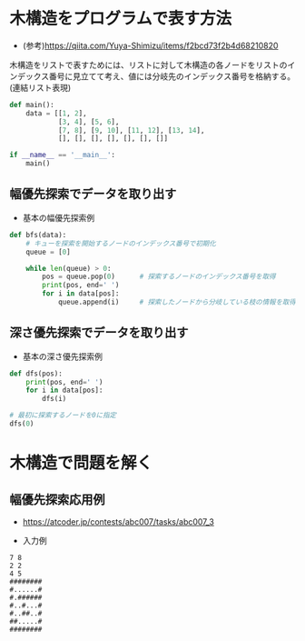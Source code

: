 # 木構造をプログラムで表す方法
- (参考)https://qiita.com/Yuya-Shimizu/items/f2bcd73f2b4d68210820

木構造をリストで表すためには、リストに対して木構造の各ノードをリストのインデックス番号に見立てて考え、値には分岐先のインデックス番号を格納する。(連結リスト表現)

```python:main.py
def main():
    data = [[1, 2],
            [3, 4], [5, 6],
            [7, 8], [9, 10], [11, 12], [13, 14],
            [], [], [], [], [], [], []]

if __name__ == '__main__':
    main()
```

## 幅優先探索でデータを取り出す

- 基本の幅優先探索例

```python:bfs.py
def bfs(data):
    # キューを探索を開始するノードのインデックス番号で初期化
    queue = [0]

    while len(queue) > 0:
        pos = queue.pop(0)      # 探索するノードのインデックス番号を取得
        print(pos, end=' ')
        for i in data[pos]:
            queue.append(i)     # 探索したノードから分岐している枝の情報を取得
```

## 深さ優先探索でデータを取り出す

- 基本の深さ優先探索例

```python:dfs.py
def dfs(pos):
    print(pos, end=' ')
    for i in data[pos]:
        dfs(i)

# 最初に探索するノードを0に指定
dfs(0)
```

# 木構造で問題を解く
## 幅優先探索応用例
- https://atcoder.jp/contests/abc007/tasks/abc007_3

- 入力例
```
7 8
2 2
4 5
########
#......#
#.######
#..#...#
#..##..#
##.....#
########
```

```python:main.py
```
